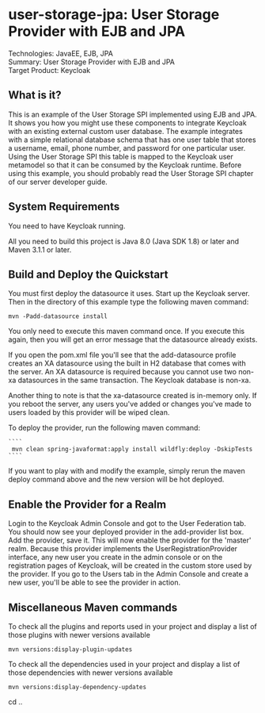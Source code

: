 user-storage-jpa: User Storage Provider with EJB and JPA
========================================================

Technologies: JavaEE, EJB, JPA  
Summary: User Storage Provider with EJB and JPA  
Target Product: <span>Keycloak</span>  


What is it?
-----------

This is an example of the User Storage SPI implemented using EJB and JPA.  It shows you how you might use these components
to integrate <span>Keycloak</span> with an existing external custom user database.  The example integrates with a simple relational
database schema that has one user table that stores a username, email, phone number, and password for one particular user.
Using the User Storage SPI this table is mapped to the <span>Keycloak</span> user metamodel so that it can be consumed by the <span>Keycloak</span>
runtime. Before using this example, you should probably read the User Storage SPI chapter of our server developer guide.


System Requirements
-------------------

You need to have <span>Keycloak</span> running.

All you need to build this project is Java 8.0 (Java SDK 1.8) or later and Maven 3.1.1 or later.


Build and Deploy the Quickstart
-------------------------------

You must first deploy the datasource it uses.
Start up the <span>Keycloak</span> server.  Then in the directory of this example type the following maven command:

   ````
   mvn -Padd-datasource install
   ````

You only need to execute this maven command once.  If you execute this again, then you will get an error message that the datasource
already exists.

If you open the pom.xml file you'll see that the add-datasource profile creates an XA datasource using the built
in H2 database that comes with the server.  An XA datasource is required because you cannot use two non-xa datasources
in the same transaction.  The <span>Keycloak</span> database is non-xa.

Another thing to note is that the xa-datasource created is in-memory only.  If you reboot the server, any users you've
added or changes you've made to users loaded by this provider will be wiped clean.

To deploy the provider, run the following maven command:

    ````
     mvn clean spring-javaformat:apply install wildfly:deploy -DskipTests
    ````

If you want to play with and modify the example, simply rerun the maven deploy command above and the new version will be hot deployed.

Enable the Provider for a Realm
-------------------------------
Login to the <span>Keycloak</span> Admin Console and got to the User Federation tab.   You should now see your deployed provider in the add-provider list box.
Add the provider, save it.  This will now enable the provider for the 'master' realm.  Because this provider implements the UserRegistrationProvider interface, any new user you create in the
admin console or on the registration pages of <span>Keycloak</span>, will be created in the custom store used by the provider.  If you go
to the Users tab in the Admin Console and create a new user, you'll be able to see the provider in action.

Miscellaneous Maven commands
----------------------------
To check all the plugins and reports used in your project and display a list of those plugins with newer versions available

    mvn versions:display-plugin-updates

To check all the dependencies used in your project and display a list of those dependencies with newer versions available

    mvn versions:display-dependency-updates


cd ..
